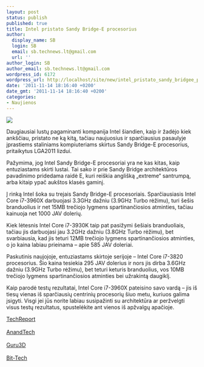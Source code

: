 ```yaml
---
layout: post
status: publish
published: true
title: Intel pristato Sandy Bridge-E procesorius
author:
  display_name: SB
  login: SB
  email: sb.technews.lt@gmail.com
  url: ''
author_login: SB
author_email: sb.technews.lt@gmail.com
wordpress_id: 6172
wordpress_url: http://localhost/site/new/intel_pristato_sandy_bridgee_procesorius/
date: '2011-11-14 18:16:40 +0200'
date_gmt: '2011-11-14 18:16:40 +0200'
categories:
- Naujienos
---
```

<div class="imgright"><img src="http://technews.lt/upload/intelextrteme.jpg"  /></div>
<p>Daugiausiai lustų pagaminanti kompanija Intel šiandien, kaip ir žadėjo kiek ankščiau, pristato ne ką kitą, tačiau naujuosius ir sparčiausius pasaulyje įprastiems staliniams kompiuteriams skirtus Sandy Bridge-E procesorius, pritaikytus LGA2011 lizdui.</p>
<p>Pažymima, jog Intel Sandy Bridge-E procesoriai yra ne kas kitas, kaip entuziastams skirti lustai. Tai sako ir prie Sandy Bridge architektūros pavadinimo pridedama raidė E, kuri reiškia anglišką „extreme“ santrumpą, arba kitaip ypač aukštos klasės gaminį.</p>
<p>Į rinką Intel šoka su trejais Sandy Bridge-E procesoriais. Sparčiausiasis Intel Core i7-3960X darbuojasi 3.3GHz dažniu (3.9GHz Turbo rėžimu), turi šešis branduolius ir net 15MB trečiojo lygmens spartinančiosios atminties, tačiau kainuoja net 1000 JAV dolerių.</p>
<p>Kiek lėtesnis Intel Core i7-3930K taip pat pasižymi šešiais branduoliais, tačiau jis darbuojasi jau 3.2GHz dažniu (3.8GHz Turbo rėžimu), bet svarbiausia, kad jis teturi 12MB trečiojo lygmens spartinančiosios atminties, o jo kaina labiau prieinama – apie 585 JAV doleriai.</p>
<p>Paskutinis naujojoje, entuziastams skirtoje serijoje – Intel Core i7-3820 procesorius. Šio kaina tesiekia 295 JAV dolerius ir nors jis dirba 3.6GHz dažniu (3.9GHz Turbo rėžimu), bet teturi keturis branduolius, vos 10MB trečiojo lygmens spartinančiosios atminties bei užrakintą daugiklį.</p>
<p>Kaip parodė testų rezultatai, Intel Core i7-3960X pateisino savo vardą – jis iš tiesų vienas iš sparčiausių centrinių procesorių šiuo metu, kuriuos galima įsigyti. Visgi jei jūs norite labiau susipažinti su architektūra ar peržvelgti visus testų rezultatus, spustelėkite ant vienos iš apžvalgų apačioje.</p>
<p><a class="ns" href="http://techreport.com/articles.x/21987">TechReport</a><br />
<br /><a class="ns" href="http://www.anandtech.com/show/5091/intel-core-i7-3960x-sandy-bridge-e-review-keeping-the-high-end-alive">AnandTech</a><br />
<br /><a class="ns" href="http://www.guru3d.com/article/core-i7-3960x-processor--msi-x79agd65-review/">Guru3D</a><br />
<br /><a class="ns" href="http://www.bit-tech.net/hardware/cpus/2011/11/14/intel-sandy-bridge-e-review/1">Bit-Tech</a><br /></p>

